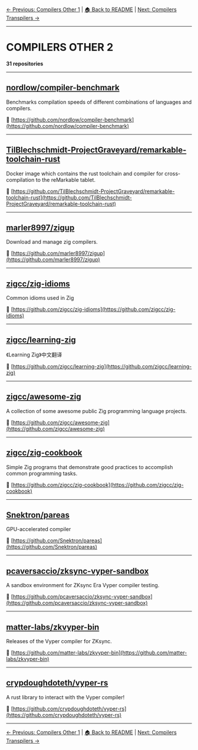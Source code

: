 [← Previous: Compilers Other 1](compilers-other-1.txt) | [🏠 Back to README](../README.md) | [Next: Compilers Transpilers →](compilers-transpilers.txt)

---

# COMPILERS OTHER 2

**31 repositories**

---

## [nordlow/compiler-benchmark](https://github.com/nordlow/compiler-benchmark)

Benchmarks compilation speeds of different combinations of languages and compilers.

🔗 [https://github.com/nordlow/compiler-benchmark](https://github.com/nordlow/compiler-benchmark)

---

## [TilBlechschmidt-ProjectGraveyard/remarkable-toolchain-rust](https://github.com/TilBlechschmidt-ProjectGraveyard/remarkable-toolchain-rust)

Docker image which contains the rust toolchain and compiler for cross-compilation to the reMarkable tablet.

🔗 [https://github.com/TilBlechschmidt-ProjectGraveyard/remarkable-toolchain-rust](https://github.com/TilBlechschmidt-ProjectGraveyard/remarkable-toolchain-rust)

---

## [marler8997/zigup](https://github.com/marler8997/zigup)

Download and manage zig compilers.

🔗 [https://github.com/marler8997/zigup](https://github.com/marler8997/zigup)

---

## [zigcc/zig-idioms](https://github.com/zigcc/zig-idioms)

Common idioms used in Zig

🔗 [https://github.com/zigcc/zig-idioms](https://github.com/zigcc/zig-idioms)

---

## [zigcc/learning-zig](https://github.com/zigcc/learning-zig)

《Learning Zig》中文翻译

🔗 [https://github.com/zigcc/learning-zig](https://github.com/zigcc/learning-zig)

---

## [zigcc/awesome-zig](https://github.com/zigcc/awesome-zig)

A collection of some awesome public Zig programming language projects.

🔗 [https://github.com/zigcc/awesome-zig](https://github.com/zigcc/awesome-zig)

---

## [zigcc/zig-cookbook](https://github.com/zigcc/zig-cookbook)

Simple Zig programs that demonstrate good practices to accomplish common programming tasks.

🔗 [https://github.com/zigcc/zig-cookbook](https://github.com/zigcc/zig-cookbook)

---

## [Snektron/pareas](https://github.com/Snektron/pareas)

GPU-accelerated compiler

🔗 [https://github.com/Snektron/pareas](https://github.com/Snektron/pareas)

---

## [pcaversaccio/zksync-vyper-sandbox](https://github.com/pcaversaccio/zksync-vyper-sandbox)

A sandbox environment for ZKsync Era Vyper compiler testing.

🔗 [https://github.com/pcaversaccio/zksync-vyper-sandbox](https://github.com/pcaversaccio/zksync-vyper-sandbox)

---

## [matter-labs/zkvyper-bin](https://github.com/matter-labs/zkvyper-bin)

Releases of the Vyper compiler for ZKsync.

🔗 [https://github.com/matter-labs/zkvyper-bin](https://github.com/matter-labs/zkvyper-bin)

---

## [crypdoughdoteth/vyper-rs](https://github.com/crypdoughdoteth/vyper-rs)

A rust library to interact with the Vyper compiler!

🔗 [https://github.com/crypdoughdoteth/vyper-rs](https://github.com/crypdoughdoteth/vyper-rs)

---


[← Previous: Compilers Other 1](compilers-other-1.txt) | [🏠 Back to README](../README.md) | [Next: Compilers Transpilers →](compilers-transpilers.txt)
